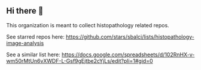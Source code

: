 ## Hi there 👋

This organization is meant to collect histopathology related repos.

See starred repos here: https://github.com/stars/sbalci/lists/histopathology-image-analysis

See a similar list here: https://docs.google.com/spreadsheets/d/102RnHX-v-wm50rMtUn6vXWDF-L-Gsf9gEjtbe2cYjLs/edit?pli=1#gid=0



<!--

**Here are some ideas to get you started:**

🙋‍♀️ A short introduction - what is your organization all about?
🌈 Contribution guidelines - how can the community get involved?
👩‍💻 Useful resources - where can the community find your docs? Is there anything else the community should know?
🍿 Fun facts - what does your team eat for breakfast?
🧙 Remember, you can do mighty things with the power of [Markdown](https://docs.github.com/github/writing-on-github/getting-started-with-writing-and-formatting-on-github/basic-writing-and-formatting-syntax)
-->
